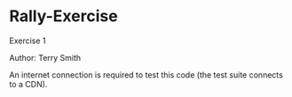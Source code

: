 Rally-Exercise
==============

Exercise 1

Author: Terry Smith

An internet connection is required to test this code (the test suite connects to
a CDN).